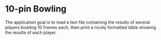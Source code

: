 # 10-pin Bowling

The application goal is to read a text file containing the results of several players bowling 10 frames each, then print a nicely formatted table showing the results of each player.
